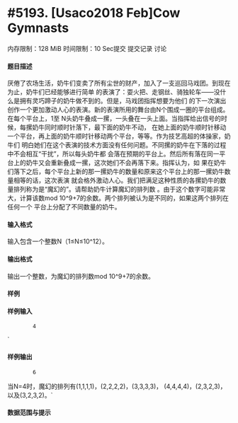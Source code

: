 
# #5193. [Usaco2018 Feb]Cow Gymnasts
内存限制：128 MiB 时间限制：10 Sec提交 提交记录 讨论
#### 题目描述
厌倦了农场生活，奶牛们变卖了所有尘世的财产，加入了一支巡回马戏团。到现在为止，奶牛们已经能够进行简单
的表演了：耍火把、走钢丝、骑独轮车——没什么是拥有灵巧蹄子的奶牛做不到的。但是，马戏团指挥想要为他们
的下一次演出创作一个更加激动人心的表演。新的表演所用的舞台由N个围成一圈的平台组成。在每个平台上，1至
N头奶牛叠成一摞，一头叠在一头上面。当指挥给出信号的时候，每摞奶牛同时顺时针落下，最下面的奶牛不动，
在她上面的奶牛顺时针移动一个平台，再上面的奶牛顺时针移动两个平台，等等。作为技艺高超的体操家，奶牛们
明白她们在这个表演的技术方面没有任何问题。不同摞的奶牛在下落的过程中不会相互“干扰”，所以每头奶牛都
会落在预期的平台上。然后所有落在同一平台上的奶牛又会重新叠成一摞，这次她们不会再落下来。指挥认为，如
果在奶牛们落下之后，每个平台上新的那一摞奶牛的数量和原来这个平台上的那一摞奶牛数量相等的话，这次表演
就会格外激动人心。我们把满足这种性质的各摞奶牛的数量排列称为是“魔幻的”。请帮助奶牛计算魔幻的排列数
。由于这个数字可能非常大，计算该数mod 10^9+7的余数。两个排列被认为是不同的，如果这两个排列在任何一个
平台上分配了不同数量的奶牛。

#### 输入格式
输入包含一个整数N（1≤N≤10^12）。

#### 输出格式
输出一个整数，为魔幻的排列数mod 10^9+7的余数。

#### 样例

#### 样例输入

			4
`
#### 样例输出

			6
当N=4时，魔幻的排列有(1,1,1,1)，(2,2,2,2)，(3,3,3,3)，
(4,4,4,4)，(2,3,2,3)，以及(3,2,3,2)。`
#### 数据范围与提示

